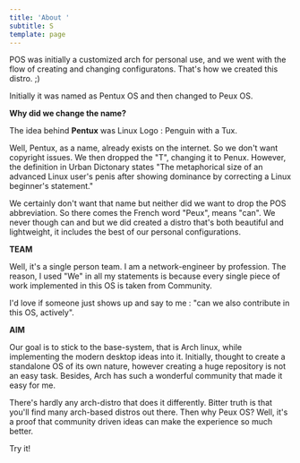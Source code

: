 ```yaml
---
title: 'About '
subtitle: S
template: page
---
```

POS was initially a customized arch for personal use, and we went with the flow of creating and changing configuratons. That's how we created this distro.  ;)

Initially it was named as Pentux OS and then changed to Peux OS.

**Why did we change the name?**

The idea behind **Pentux** was Linux Logo : Penguin with a Tux.

Well, Pentux, as a name, already exists on the internet. So we don't want copyright issues. We then dropped the "T", changing it to Penux. However, the definition in Urban Dictonary states "The metaphorical size of an advanced Linux user's penis after showing dominance by correcting a Linux beginner's statement."

We certainly don't want that name but neither did we want to drop the POS abbreviation. So there comes the French word "Peux", means "can". We never though can and but we did created a distro that's both beautiful and lightweight, it includes the best of our personal configurations.


**TEAM**

Well, it's a single person team. I am a network-engineer by profession. The reason, I used "We" in all my statements is because every single piece of work implemented in this OS is taken from Community. 

I'd love if someone just shows up and say to me : "can we also contribute in this OS, actively".


**AIM**

Our goal is to stick to the base-system, that is Arch linux, while implementing the modern desktop ideas into it.  Initially, thought to create a standalone OS of its own nature, however creating a huge repository is not an easy task. Besides, Arch has such a wonderful community that made it easy for me.

There's hardly any arch-distro that does it differently. Bitter truth is that you'll find many arch-based distros out there. 
Then why Peux OS? Well, it's a proof that community driven ideas can make the experience so much better. 

Try it!